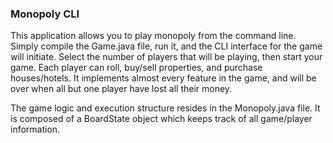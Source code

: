 ### Monopoly CLI
This application allows you to play monopoly from the command line. Simply compile the Game.java file, run it, and the CLI interface for the game will initiate. Select the number of players that will be playing, then start your game. Each player can roll, buy/sell properties, and purchase houses/hotels. It implements almost every feature in the game, and will be over when all but one player have lost all their money. 

The game logic and execution structure resides in the Monopoly.java file. It is composed of a BoardState object which keeps track of all game/player information.
